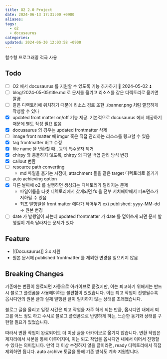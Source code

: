 ```yaml
---
title: O2 2.0 Project
date: 2024-06-13 17:31:00 +0900
aliases: 
tags:
  - o2
  - docusaurus
categories: 
updated: 2024-06-30 12:03:58 +0900
---
```


함수형 프로그래밍 적극 사용

## Todo

- [ ] O2 에서 docusaurus 를 지원할 수 있도록 기능 추가하기 🛫 2024-05-02 ⏫
- [ ] blog/2024-05-05/title.md 로 문서를 옮기고 리소스를 같은 디렉토리로 옮기면 깔끔
- [ ] 같은 디렉토리에 위치하기 때문에 리소스 경로 또한 ./banner.png 처럼 깔끔하게 작성할 수 있다
- [x] updated front matter on/off 기능 제공. 기본적으로 docusaurus 에서 제공하기 때문에 별도 작성 필요 없음
- [x] docusaurus 의 경우는 updated frontmatter 삭제
- [ ] image front matter 에 imgur 혹은 직접 관리하는 리소스를 링크할 수 있음
- [x] tag frontmatter 버그 수정
- [x] file name 을 변환할 때 , 등의 특수문자 제거
- [x] chirpy 와 충돌하지 않도록, chirpy 의 파일 백업 관리 방식 변경
- [x] callout 변환
- [ ] resource path converting
    - md 파일을 옮기는 시점에, attachment 들을 같은 target 디렉토리로 옮기기
- [ ] auto achieving option
- [x] 다른 날짜에 o2 를 실행하면 생성되는 디렉토리가 달라지는 문제
    - 파일이름을 타겟 디렉토리에서 찾게되면 fs 을 전부 서치해야해서 퍼포먼스가 저하될 수 있음
    - 최초 발행일을 front matter 에다가 적어두기 ex) published: yyyy-MM-dd -> 원본 변경
- [ ] date 가 발행일이 되는데 updated frontmatter 가 date 를 덮어쓰게 되면 문서 발행일이 계속 달라지는 문제가 있다

## Feature

- [[Docusaurus]] 3.x 지원
- 원본 문서에 published frontmatter 를 제외한 변경을 일으키지 않음

## Breaking Changes

기존에는 변환이 완료되면 자동으로 아카이브로 옮겼지만, 이는 퇴고하기 위해서는 반드시 블로그 플랫폼을 사용해야하는 불편함이 있었습니다. 이는 퇴고 작업이 진행될수록 옵시디언의 원본 글과 실제 발행된 글이 일치하지 않는 상태를 초래했습니다.

블로그 글을 올리고 일정 시간은 퇴고 작업을 자주 하게 되는 만큼, 옵시디언 내에서 퇴고를 어느 정도 하고 수시로 블로그 플랫폼으로 반영하게 하는, 느슨한 동기화 상태를 구현할 필요가 있었습니다.

따라서 변환 작업이 완료되어도 더 이상 글을 아카이브로 옮기지 않습니다. 변환 작업은 제자리에서 사본을 통해 이루어지며, 이는 퇴고 작업을 옵시디언 내에서 이어서 진행할 수 있다는 의미입니다. 만약 더 이상 수정하지 않을 글이라면, ready 디렉토리에서 직접 제외하면 됩니다. auto archive 토글을 통해 기존 방식도 계속 지원합니다.
